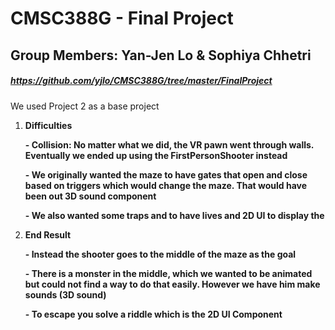 # CMSC388G - Final Project
## Group Members: Yan-Jen Lo & Sophiya Chhetri
##### https://github.com/yjlo/CMSC388G/tree/master/FinalProject
We used Project 2 as a base project
1) **Difficulties**

   **- Collision: No matter what we did, the VR pawn went through walls. Eventually we ended up using the FirstPersonShooter instead**

   **- We originally wanted the maze to have gates that open and close based on triggers which would change the maze. That would have been out 3D sound component**

   **- We also wanted some traps and to have lives and 2D UI to display the**

2) **End Result**

     **- Instead the shooter goes to the middle of the maze as the goal**

     **- There is a monster in the middle, which we wanted to be animated but could not find a way to do that easily. However we have him make sounds (3D sound)**

     **- To escape you solve a riddle which is the 2D UI Component**